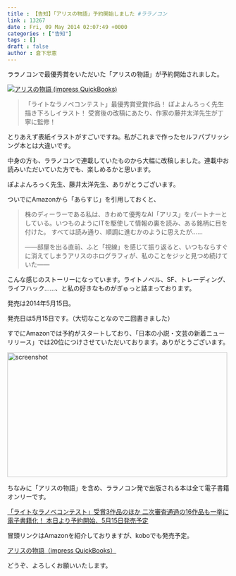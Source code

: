 ```yaml
---
title : 【告知】「アリスの物語」予約開始しました #ララノコン
link : 13267
date : Fri, 09 May 2014 02:07:49 +0000
categories : ["告知"]
tags : []
draft : false
author : 倉下忠憲
---
```


ララノコンで最優秀賞をいただいた「アリスの物語」が予約開始されました。

<a href="http://www.amazon.co.jp/exec/obidos/ASIN/B00K1E2026/rashita1000-22/ref=nosim/" rel="nofollow" ><img src="http://ecx.images-amazon.com/images/I/51FsKmQuvAL._SS500_.jpg" style="border: none;" alt="アリスの物語 (impress QuickBooks)" /></a> 

<blockquote>
「ライトなラノベコンテスト」最優秀賞受賞作品！
ぽよよんろっく先生描き下ろしイラスト！
受賞後の改稿にあたり、作家の藤井太洋先生が丁寧に監修！
</blockquote>

とりあえず表紙イラストがすごいですね。私がこれまで作ったセルフパブリッシング本とは大違いです。

中身の方も、ララノコンで連載していたものから大幅に改稿しました。連載中お読みいただいていた方でも、楽しめるかと思います。

ぽよよんろっく先生、藤井太洋先生、ありがとうございます。

ついでにAmazonから「あらすじ」を引用しておくと、

<blockquote>
株のディーラーである私は、きわめて優秀なAI「アリス」をパートナーとしている。いつものようにITを駆使して情報の裏を読み、ある銘柄に目を付けた。
すべては読み通り、順調に進むかのように思えたが……

――部屋を出る直前、ふと「視線」を感じて振り返ると、いつもならすぐに消えてしまうアリスのホログラフィが、私のことをジッと見つめ続けていた――
</blockquote>

こんな感じのストーリーになっています。ライトノベル、SF、トレーディング、ライフハック……、と私の好きなものがぎゅっと詰まっております。

発売は2014年5月15日。

発売日は5月15日です。（大切なことなので二回書きました）

すでにAmazonでは予約がスタートしており、「日本の小説・文芸の新着ニューリリース」では20位につけさせていただいております。ありがとうございます。

<a href="https://rashita.net/blog/wp-content/uploads/2014/05/screenshot3.png"><img src="https://rashita.net/blog/wp-content/uploads/2014/05/screenshot3.png" alt="screenshot" width="499" height="283" class="alignnone size-full wp-image-13268" /></a>

ちなみに「アリスの物語」を含め、ララノコン発で出版される本は全て電子書籍オンリーです。

<a href="http://www.ips.co.jp/press/2014/05/001007.shtml" target="_blank">「ライトなラノベコンテスト」受賞3作品のほか 二次審査通過の16作品も一挙に電子書籍化！ 本日より予約開始、5月15日発売予定</a>

冒頭リンクはAmazonを紹介しておりますが、koboでも発売予定。

<a href="http://books.rakuten.co.jp/rk/cf689aa0e23a350a81d6b6670ef4a752/?scid=af_pc_link_txt&amp;sc2id=312893114" target="_blank">アリスの物語（impress QuickBooks）</a>

どうぞ、よろしくお願いいたします。